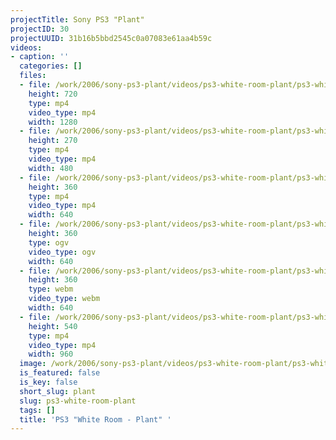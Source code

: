 ```yaml
---
projectTitle: Sony PS3 "Plant"
projectID: 30
projectUUID: 31b16b5bbd2545c0a07083e61aa4b59c
videos:
- caption: ''
  categories: []
  files:
  - file: /work/2006/sony-ps3-plant/videos/ps3-white-room-plant/ps3-white-room-plant-1280x720.mp4
    height: 720
    type: mp4
    video_type: mp4
    width: 1280
  - file: /work/2006/sony-ps3-plant/videos/ps3-white-room-plant/ps3-white-room-plant-480x270.mp4
    height: 270
    type: mp4
    video_type: mp4
    width: 480
  - file: /work/2006/sony-ps3-plant/videos/ps3-white-room-plant/ps3-white-room-plant-640x360.mp4
    height: 360
    type: mp4
    video_type: mp4
    width: 640
  - file: /work/2006/sony-ps3-plant/videos/ps3-white-room-plant/ps3-white-room-plant-640x360.ogv
    height: 360
    type: ogv
    video_type: ogv
    width: 640
  - file: /work/2006/sony-ps3-plant/videos/ps3-white-room-plant/ps3-white-room-plant-640x360.webm
    height: 360
    type: webm
    video_type: webm
    width: 640
  - file: /work/2006/sony-ps3-plant/videos/ps3-white-room-plant/ps3-white-room-plant-960x540.mp4
    height: 540
    type: mp4
    video_type: mp4
    width: 960
  image: /work/2006/sony-ps3-plant/videos/ps3-white-room-plant/ps3-white-room-plant.03.jpg
  is_featured: false
  is_key: false
  short_slug: plant
  slug: ps3-white-room-plant
  tags: []
  title: 'PS3 "White Room - Plant" '
---
```

